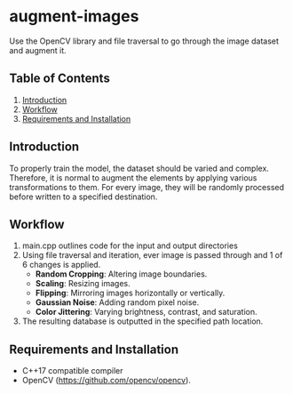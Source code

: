 # augment-images
Use the OpenCV library and file traversal to go through the image dataset and augment it.
## Table of Contents
1. [Introduction](#introduction)
2. [Workflow](#workflow)
3. [Requirements and Installation](#requirements-and-installation)

## Introduction <a name="introduction"></a>
To properly train the model, the dataset should be varied and complex. Therefore, it is normal to augment the elements
by applying various transformations to them. For every image, they will be randomly processed before written to a
specified destination.

## Workflow <a name="workflow"></a>
1. main.cpp outlines code for the input and output directories
2. Using file traversal and iteration, ever image is passed through and 1 of 6 changes is applied.
   - **Random Cropping**: Altering image boundaries.
   - **Scaling**: Resizing images.
   - **Flipping**: Mirroring images horizontally or vertically.
   - **Gaussian Noise**: Adding random pixel noise.
   - **Color Jittering**: Varying brightness, contrast, and saturation.
3. The resulting database is outputted in the specified path location.

## Requirements and Installation <a name="requirements-and-installation"></a>
- C++17 compatible compiler
- OpenCV (https://github.com/opencv/opencv).